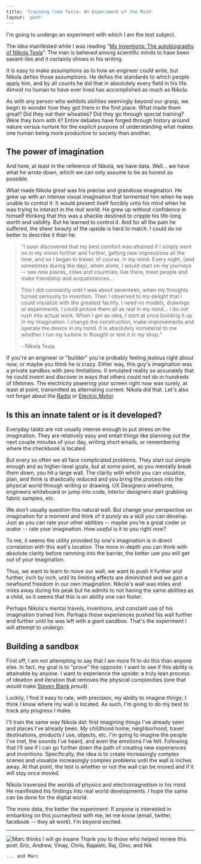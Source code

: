 ```yaml
---
title: 'Training like Tesla: An Experiment of the Mind'
layout: 'post'
---
```


I'm going to undergo an experiment with which I am the test subject.

The idea manifested while I was reading "[My Inventions: The autobiography of Nikola Tesla](http://www.amazon.com/My-Inventions-Autobiography-introduction-ebook/dp/B004W48LAG)". The man is believed among scientific minds to have been savant-like and it certainly shows in his writing.

It is easy to make assumptions as to how an engineer could write, but Nikola defies those assumptions. He defies the standards to which people apply him, and by all counts he did that in absolutely every field in his life. Almost no human to have ever lived has accomplished as much as Nikola.

As with any person who exhibits abilities seemingly beyond our grasp, we begin to wonder how they got there in the first place. What made them great? Did they eat their wheaties? Did they go through special training? Were they born with it? Entire debates have forged through history around nature versus nurture for the explicit purpose of understanding what makes one human being more productive to society than another.

The power of imagination
------------------------

And here, at least in the reference of Nikola, we have data. Well... we have what he wrote down, which we can only assume to be as honest as possible. 

What made Nikola great was his precise and grandiose imagination. He grew up with an intense visual imagination that tormented him when he was unable to control it. It would present itself forcibly unto his mind when he was trying to interact in the real world. He grew up without confidence in himself thinking that this was a shackle destined to cripple his life-long worth and validity. But he learned to control it. And for all the pain he suffered, the sheer beauty of the upside is hard to match. I could do no better to describe it than he:

> "I soon discovered that my best comfort was attained if I simply went on in my vision further and further, getting new impressions all the time, and so I began to travel; of course, in my mind. Every night, (and sometimes during the day), when alone, I would start on my journeys -- see new places, cities and countries; live there, meet people and make friendship and acquaintances...
>
> This I did constantly until I was about seventeen, when my thoughts turned seriously to invention. Then I observed to my delight that I could visualize with the greatest facility. I need no models, drawings or experiments. I could picture them all as real in my mind... I do not rush into actual work. When I get an idea, I start at once building it up in my imagination. I change the construction, make improvements and operate the device in my mind. It is absolutely immaterial to me whether I run my turbine in thought or test it in my shop."
>
> \- Nikola Tesla

If you're an engineer or "builder" you're probably feeling jealous right about now; or maybe you think he is crazy. Either way, this guy's imagination was a private sandbox with zero limitations. It emulated reality so accurately that he could invent and discover in ways that others could not do in hundreds of lifetimes. The electricity powering your screen right now was surely, at least at point, transmitted as alternating current. Nikola did that. Let's also not forget about the [Radio](http://www.pbs.org/tesla/ll/ll_whoradio.html) or [Electric Motor](http://www.fi.edu/learn/case-files/tesla/motor.html).

Is this an innate talent or is it developed?
--------------------------------------------

Everyday tasks are not usually intense enough to put stress on the imagination. They are relatively easy and entail things like planning out the next couple minutes of your day, writing short emails, or remembering where the checkbook is located.

But every so often we all face complicated problems. They start out simple enough and as higher-level goals, but at some point, as you mentally break them down, you hit a large wall. The clarity with which you can visualize, plan, and think is drastically reduced and you bring the process into the physical world through writing or drawing. UX Designers wireframe, engineers whiteboard or jump into code, interior designers start grabbing fabric samples, etc.

We don't usually question this natural wall. But change your perspective on imagination for a moment and think of it *purely* as a skill you can develop. Just as you can rate your other abilities -- maybe you're a great coder or orator -- rate your imagination. How *useful* is it to you right now?

To me, it seems the utility provided by one's imagination is in direct correlation with this wall's location. The more in-depth you can think with absolute clarity before ramming into the barrier, the better use you will get out of your imagination. 

Thus, we want to learn to move our wall; we want to push it further and further, inch by inch, until its limiting effects are diminished and we gain a newfound freedom in our own imagination. Nikola's wall was miles and miles away during his peak but he admits to not having the same abilities as a child, so it seems that this is an ability one can foster.

Perhaps Nikola's mental travels, inventions, and constant use of his imagination trained him. Perhaps those experiences pushed his wall further and further until he was left with a giant sandbox. That's the experiment I will attempt to undergo.

Building a sandbox
------------------

First off, I am not attempting to say that I am more fit to do this than anyone else. In fact, my goal is to "prove" the opposite: I want to see if this ability is attainable by anyone. I want to experience the upside: a truly lean process of ideation and iteration that removes the physical complexities (one that would make [Steven Blank](http://en.wikipedia.org/wiki/Steve_Blank) proud). 

Luckily, I find it easy to rate, with precision, my ability to imagine *things*; I think I know where my wall is located. As such, I'm going to do my best to track any progress I make. 

I'll train the same way Nikola did: first imagining things I've already seen and places I've already been. My childhood home, neighborhood, travel destinations, products I use, objects, etc. I'm going to imagine the people I've met, the sounds I've heard, and even the emotions I've felt. Following that I'll see if I can go further down the path of creating new experiences and inventions. Specifically, the idea is to create increasingly complex scenes and visualize increasingly complex problems until the wall is inches away. At that point, the test is whether or not the wall can be moved and if it will stay once moved.

Nikola traversed the worlds of physics and electromagnetism in his mind. He manifested his findings into real world developments. I hope the same can be done for the digital world.

The more data, the better the experiment: If anyone is interested in embarking on this journey/test with me, let me know (email, twitter, facebook -- they all work). I'm beyond excited.

---

<p class="small">
	<img src="https://dl.dropboxusercontent.com/u/5631577/blog/Screen%20Shot%202013-04-12%20at%203.27.01%20PM.png" alt="Marc thinks I will go insane">
	Thank you to those who helped review this post: Eric, Andrew, Vinay, Chris, Rajaishi, Raj, Dino, and Nik

	... and Marc
</p>

